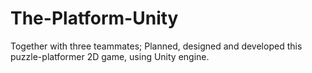 # The-Platform-Unity
Together with three teammates; Planned, designed and developed this puzzle-platformer 2D game, using Unity engine.
